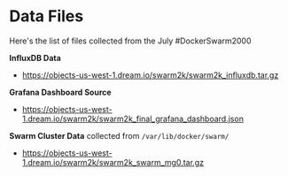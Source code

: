 # Data Files

Here's the list of files collected from the July #DockerSwarm2000

**InfluxDB Data**
  * https://objects-us-west-1.dream.io/swarm2k/swarm2k_influxdb.tar.gz

**Grafana Dashboard Source**
  * https://objects-us-west-1.dream.io/swarm2k/swarm2k_final_grafana_dashboard.json

**Swarm Cluster Data** collected from `/var/lib/docker/swarm/`
  * https://objects-us-west-1.dream.io/swarm2k/swarm2k_swarm_mg0.tar.gz

